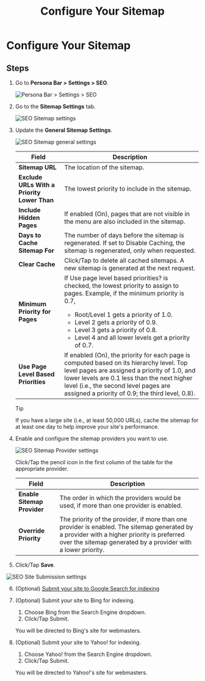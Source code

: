 ﻿---
uid: configure-sitemap
locale: en
title: Configure Your Sitemap
dnnversion: 09.02.00
related-topics: module-sitemap
---

# Configure Your Sitemap

## Steps

1.  Go to **Persona Bar \> Settings \> SEO**.
    
    ![Persona Bar > Settings > SEO](/images/scr-pbar-host-Settings-E91.png)
    
2.  Go to the **Sitemap Settings** tab.
    
      
    
    ![SEO Sitemap settings](/images/scr-SEO-SiteMapSettings-TitleGeneral-E90.png)
    
      
    
3.  Update the **General Sitemap Settings**.
    
      
    
    ![SEO Sitemap general settings](/images/scr-SEO-SiteMapSettings-General-E90.png)
    
      
    
    |**Field**|**Description**|
    |---|---|
    |<strong>Sitemap URL</strong>|The location of the sitemap.|
    |<strong>Exclude URLs With a Priority Lower Than</strong>|The lowest priority to include in the sitemap.|
    |<strong>Include Hidden Pages</strong>|If enabled (On), pages that are not visible in the menu are also included in the sitemap.|
    |<strong>Days to Cache Sitemap For</strong>|The number of days before the sitemap is regenerated. If set to Disable Caching, the sitemap is regenerated, only when requested.|
    |<strong>Clear Cache</strong>|Click/Tap to delete all cached sitemaps. A new sitemap is generated at the next request.|
    |<strong>Minimum Priority for Pages</strong>|If Use page level based priorities? is checked, the lowest priority to assign to pages. Example, if the minimum priority is 0.7,<ul><li>Root/Level 1 gets a priority of 1.0.</li><li>Level 2 gets a priority of 0.9.</li><li>Level 3 gets a priority of 0.8.</li><li>Level 4 and all lower levels get a priority of 0.7.</li></ul>|
    |<strong>Use Page Level Based Priorities</strong>|If enabled (On), the priority for each page is computed based on its hierarchy level. Top level pages are assigned a priority of 1.0, and lower levels are 0.1 less than the next higher level (i.e., the second level pages are assigned a priority of 0.9; the third level, 0.8).|

    > [!Tip]
    > If you have a large site (i.e., at least 50,000 URLs), cache the sitemap for at least one day to help improve your site's performance.
    
4.  Enable and configure the sitemap providers you want to use.
    
      
    
    ![SEO Sitemap Provider settings](/images/scr-SEO-SiteMapSettings-Providers-E90.png)
    
      
    
    Click/Tap the pencil icon in the first column of the table for the appropriate provider.
    
    |**Field**|**Description**|
    |---|---|
    |<strong>Enable Sitemap Provider</strong>|The order in which the providers would be used, if more than one provider is enabled.|
    |<strong>Override Priority</strong>|The priority of the provider, if more than one provider is enabled. The sitemap generated by a provider with a higher priority is preferred over the sitemap generated by a provider with a lower priority.|
    
5.  Click/Tap **Save**.

  

![SEO Site Submission settings](/images/scr-SEO-SiteMapSettings-Submission-E90.png)

  

6.  (Optional) [Submit your site to Google Search for indexing](xref:submit-site-google-search)
7.  (Optional) Submit your site to Bing for indexing.
    
    1.  Choose Bing from the Search Engine dropdown.
    2.  Click/Tap Submit.
    
    You will be directed to Bing's site for webmasters.
    
8.  (Optional) Submit your site to Yahoo! for indexing.
    
    1.  Choose Yahoo! from the Search Engine dropdown.
    2.  Click/Tap Submit.
    
    You will be directed to Yahoo!'s site for webmasters.
